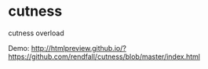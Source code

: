 cutness
=======

cutness overload


Demo: http://htmlpreview.github.io/?https://github.com/rendfall/cutness/blob/master/index.html